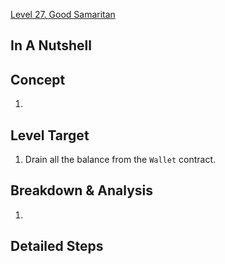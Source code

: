 [Level 27. Good Samaritan](https://ethernaut.openzeppelin.com/level/27)

## In A Nutshell

> 

## Concept

1. 

## Level Target

1. Drain all the balance from the `Wallet` contract.

## Breakdown & Analysis

1. 

## Detailed Steps

